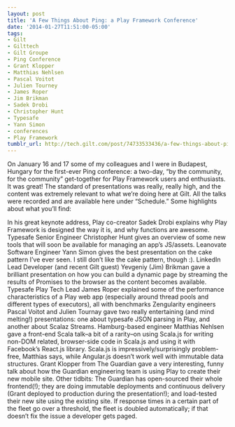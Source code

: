 ```yaml
---
layout: post
title: 'A Few Things About Ping: a Play Framework Conference'
date: '2014-01-27T11:51:00-05:00'
tags:
- Gilt
- Gilttech
- Gilt Groupe
- Ping Conference
- Grant Klopper
- Matthias Nehlsen
- Pascal Voitot
- Julien Tourney
- James Roper
- Jim Brikman
- Sadek Drobi
- Christopher Hunt
- Typesafe
- Yann Simon
- conferences
- Play Framework
tumblr_url: http://tech.gilt.com/post/74733533436/a-few-things-about-ping-a-play-framework
---
```



On January 16 and 17 some of my colleagues and I were in Budapest, Hungary for the first-ever Ping conference: a two-day, “by the community, for the community” get-together for Play Framework users and enthusiasts. It was great! The standard of presentations was really, really high, and the content was extremely relevant to what we’re doing here at Gilt.
All the talks were recorded and are available here under “Schedule.” Some highlights about what you’ll find:

In his great keynote address, Play co-creator Sadek Drobi explains why Play Framework is designed the way it is, and why functions are awesome.
Typesafe Senior Engineer Christopher Hunt gives an overview of some new tools that will soon be available for managing an app’s JS/assets.
Leanovate Software Engineer Yann Simon gives the best presentation on the cake pattern I’ve ever seen. I still don’t like the cake pattern, though :).
LinkedIn Lead Developer (and recent Gilt guest) Yevgeniy (Jim) Brikman gave a brilliant presentation on how you can build a dynamic page by streaming the results of Promises to the browser as the content becomes available.
Typesafe Play Tech Lead James Roper explained some of the performance characteristics of a Play web app (especially around thread pools and different types of executors), all with benchmarks
Zengularity engineers Pascal Voitot and Julien Tournay gave two really entertaining (and mind melting!) presentations: one about typesafe JSON parsing in Play, and another about Scalaz Streams.
Hamburg-based engineer Matthias Nehlsen gave a front-end Scala talk–a bit of a rarity–on using Scala.js for writing non-DOM related, browser-side code in Scala.js and using it with Facebook’s React.js library. Scala.js is impressively/surprisingly problem-free, Matthias says, while Angular.js doesn’t work well with immutable data structures.
Grant Klopper from The Guardian gave a very interesting, funny talk about how the Guardian engineering team is using Play to create their new mobile site. Other tidbits: The Guardian has open-sourced their whole frontend(!); they are doing immutable deployments and continuous delivery (Grant deployed to production during the presentation!); and load-tested their new site using the existing site. If response times in a certain part of the fleet go over a threshold, the fleet is doubled automatically; if that doesn’t fix the issue a developer gets paged.
